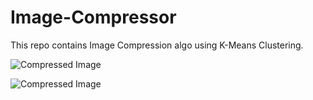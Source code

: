# Image-Compressor
This repo contains Image Compression algo using K-Means Clustering.

![Compressed Image](https://raw.githubusercontent.com/vibhor98/Image-Compressor/master/Example_images/to/comp_bird.png)

![Compressed Image](https://raw.githubusercontent.com/vibhor98/Image-Compressor/master/Example_images/to/compressed.png)
